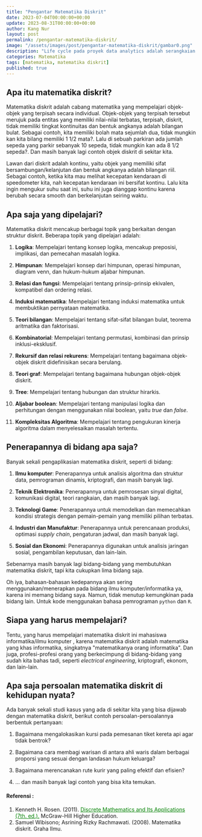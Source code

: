 ```yaml
---
title: "Pengantar Matematika Diskrit"
date: 2023-07-04T00:00:00+00:00
update: 2023-08-31T00:00:00+00:00
author: Kang Nur
layout: post
permalink: /pengantar-matematika-diskrit/
image: "/assets/images/post/pengantar-matematika-diskrit/gambar0.png"
description: "Life cycle pada proyek data analytics adalah serangkaian tahapan atau langkah-langkah untuk mengelola data dari data berbentuk raw (data mentah) hingga siap diimplementasikan."
categories: Matematika
tags: [matematika, matematika diskrit]
published: true
---
```


<h2>Apa itu matematika diskrit?</h2>
<p>Matematika diskrit adalah cabang matematika yang mempelajari objek-objek yang terpisah secara individual. Objek-objek yang terpisah tersebut merujuk pada entitas yang memiliki nilai-nilai terbatas, terpisah, diskrit, tidak memiliki tingkat kontinuitas dan bentuk angkanya adalah bilangan bulat. Sebagai contoh, kita memiliki bolah mata sejumlah dua, tidak mungkin kan kita bilang memiliki 1 1/2 mata?. Lalu di sebuah parkiran ada jumlah sepeda yang parkir sebanyak 10 sepeda, tidak mungkin kan ada 8 1/2 sepeda?. Dan masih banyak lagi contoh objek diskrit di sekitar kita.</p>
<p>Lawan dari diskrit adalah kontinu, yaitu objek yang memiliki sifat bersambungan/kelanjutan dan bentuk angkanya adalah bilangan riil. Sebagai contoh, ketika kita mau melihat kecepatan kendaraan di speedometer kita, nah kecepatan kendaraan ini bersifat kontinu. Lalu kita ingin mengukur suhu saat ini, suhu ini juga dianggap kontinu karena berubah secara smooth dan berkelanjutan seiring waktu.</p>
<h2>Apa saja yang dipelajari?</h2>
<p>Matematika diskrit mencakup berbagai topik yang berkaitan dengan struktur diskrit. Beberapa topik yang dipelajari adalah:</p>
<ol>
<li><p><strong>Logika</strong>: Mempelajari tentang konsep logika, mencakup preposisi, implikasi, dan pemecahan masalah logika.</p>
</li>
<li><p><strong>Himpunan</strong>: Mempelajari konsep dari himpunan, operasi himpunan, diagram venn, dan hukum-hukum aljabar himpunan.</p>
</li>
<li><p><strong>Relasi dan fungsi</strong>: Mempelajari tentang prinsip-prinsip ekivalen, kompatibel dan ordering relasi.</p>
</li>
<li><p><strong>Induksi matematika</strong>: Mempelajari tentang induksi matematika untuk membuktikan pernyataan matematika.</p>
</li>
<li><p><strong>Teori bilangan</strong>: Mempelajari tentang sifat-sifat bilangan bulat, teorema aritmatika dan faktorisasi.</p>
</li>
<li><p><strong>Kombinatorial</strong>: Mempelajari tentang permutasi, kombinasi dan prinsip inklusi-eksklusif.</p>
</li>
<li><p><strong>Rekursif dan relasi rekurens</strong>: Mempelajari tentang bagaimana objek-objek diskrit didefinisikan secara berulang.</p>
</li>
<li><p><strong>Teori graf</strong>: Mempelajari tentang bagaimana hubungan objek-objek diskrit.</p>
</li>
<li><p><strong>Tree</strong>: Mempelajari tentang hubungan dan struktur hirarkis.</p>
</li>
<li><p><strong>Aljabar boolean</strong>: Mempelajari tentang manipulasi logika dan perhitungan dengan menggunakan nilai boolean, yaitu <em>true</em> dan <em>false</em>.</p>
</li>
<li><p><strong>Kompleksitas Algoritma</strong>: Mempelajari tentang pengukuran kinerja algoritma dalam menyelesaikan masalah tertentu.</p>
</li>
</ol>
<h2>Penerapannya di bidang apa saja?</h2>
<p>Banyak sekali pengaplikasian matematika diskrit, seperti di bidang:</p>
<ol>
<li><p><strong>Ilmu komputer</strong>: Penerapannya untuk analisis algoritma dan struktur data, pemrograman dinamis, kriptografi, dan masih banyak lagi.</p>
</li>
<li><p><strong>Teknik Elektronika</strong>: Penerapannya untuk pemrosesan sinyal digital, komunikasi digital, teori rangkaian, dan masih banyak lagi.</p>
</li>
<li><p><strong>Teknologi Game</strong>: Penerapannya untuk memodelkan dan memecahkan kondisi strategis dengan pemain-pemain yang memiliki pilihan terbatas.</p>
</li>
<li><p><strong>Industri dan Manufaktur</strong>: Penerapannya untuk perencanaan produksi, optimasi <em>supply chain</em>, pengaturan jadwal, dan masih banyak lagi.</p>
</li>
<li><p><strong>Sosial dan Ekonomi</strong>: Penerapannya digunakan untuk analisis jaringan sosial, pengambilan keputusan, dan lain-lain.</p>
</li>
</ol>
<p>Sebenarnya masih banyak lagi bidang-bidang yang membutuhkan matematika diskrit, tapi kita cukupkan lima bidang saja.</p>
<p>Oh iya, bahasan-bahasan kedepannya akan sering menggunakan/menerapkan pada bidang ilmu komputer/informatika ya, karena ini memang bidang saya. Namun, tidak menutup kemungkinan pada bidang lain. Untuk kode menggunakan bahasa pemrograman <code>python</code> dan <code>R</code>.</p>
<h2>Siapa yang harus mempelajari?</h2>
<p>Tentu, yang harus mempelajari matematika diskrit ini mahasiswa informatika/ilmu komputer , karena matematika diskrit adalah matematika yang khas informatika, singkatnya "matematikanya orang informatika". Dan juga, profesi-profesi orang yang berkecimpung di bidang-bidang yang sudah kita bahas tadi, seperti <em>electrical engineering</em>, kriptografi, ekonom, dan lain-lain.</p>
<h2>Apa saja persoalan matematika diskrit di kehidupan nyata?</h2>
<p>Ada banyak sekali studi kasus yang ada di sekitar kita yang bisa dijawab dengan matematika diskrit, berikut contoh persoalan-persoalannya berbentuk pertanyaan:</p>
<ol>
<li><p>Bagaimana mengalokasikan kursi pada pemesanan tiket kereta api agar tidak bentrok?</p>
</li>
<li><p>Bagaimana cara membagi warisan di antara ahli waris dalam berbagai proporsi yang sesuai dengan landasan hukum keluarga?</p>
</li>
<li><p>Bagaimana merencanakan rute kurir yang paling efektif dan efisien?</p>
</li>
<li><p>... dan masih banyak lagi contoh yang bisa kita temukan.</p>
</li>
</ol>


#### **Referensi :**
<div class="endnote">
    <ol>
      <li>Kenneth H. Rosen. (2011). <a style="color:green" href="https://www.amazon.com/Discrete-Mathematics-Its-Applications-Seventh/dp/0073383090">Discrete Mathematics and Its Applications (7th. ed.).</a> McGraw-Hill Higher Education.</li>
      <li>Samuel Wibisono; Asrining Rizky Rachmawati. (2008). Matematika diskrit. Graha Ilmu.</li>
    </ol>
</div>